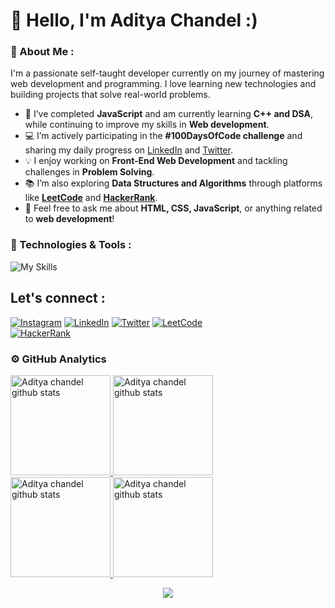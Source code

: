 # 👋 Hello, I'm Aditya Chandel :)

### 🚀 About Me :
I'm a passionate self-taught developer currently on my journey of mastering web development and programming. I love learning new technologies and building projects that solve real-world problems.

- 🌱 I’ve completed **JavaScript** and am currently learning **C++ and DSA**, while continuing to improve my skills in **Web development**.  
- 💻 I’m actively participating in the **#100DaysOfCode challenge** and sharing my daily progress on [LinkedIn](https://www.linkedin.com/in/aditya-chandel-223bb3308) and [Twitter](https://twitter.com/iamaditya_3).  
- 💡 I enjoy working on **Front-End Web Development** and tackling challenges in **Problem Solving**.  
- 📚 I’m also exploring **Data Structures and Algorithms** through platforms like [**LeetCode**](https://leetcode.com/u/TonyStark19/) and [**HackerRank**](https://www.hackerrank.com/profile/adityachandel371).  
- 💬 Feel free to ask me about **HTML, CSS, JavaScript**, or anything related to **web development**!  

### 🔧 Technologies & Tools :

![My Skills](https://skillicons.dev/icons?i=html,css,js,cpp,c,git,github,vscode,figma)

## Let's connect :
[![Instagram](https://img.shields.io/badge/Instagram-%23E4405F.svg?logo=Instagram&logoColor=white)](https://instagram.com/aaditya_ch124) 
[![LinkedIn](https://img.shields.io/badge/LinkedIn-%230077B5.svg?logo=linkedin&logoColor=white)](https://www.linkedin.com/in/aditya-chandel-223bb3308) 
[![Twitter](https://img.shields.io/badge/Twitter-%231DA1F2.svg?logo=Twitter&logoColor=white)](https://twitter.com/iamaditya_3)
[![LeetCode](https://img.shields.io/badge/-LeetCode-FFA116?style=flat-square&logo=LeetCode&logoColor=white)](https://leetcode.com/u/TonyStark19/)  
[![HackerRank](https://img.shields.io/badge/-HackerRank-2EC866?style=flat-square&logo=HackerRank&logoColor=white)](https://www.hackerrank.com/profile/adityachandel371)

### ⚙️ GitHub Analytics
<a href="https://github.com/rohit-yadavv">
  <img height="160em" src="https://github-profile-summary-cards.vercel.app/api/cards/profile-details?username=TonyStark-19&theme=github_dark" alt="Aditya chandel github stats" />
    <img height="160em" src="https://github-readme-stats.vercel.app/api/top-langs/?username=TonyStark-19&layout=compact&theme=github_dark" alt="Aditya chandel github stats" /> <br>
      <img height="160em" src="https://github-readme-stats.vercel.app/api?username=TonyStark-19&show_icons=true&theme=github_dark" alt="Aditya chandel github stats" />
        <img height="160em" src="https://streak-stats.demolab.com/?user=TonyStark-19&theme=github_dark" alt="Aditya chandel github stats" />
</a>
<p align="center"> 
  <img src="https://capsule-render.vercel.app/api?type=waving&color=gradient&height=100&section=footer"/>
</p>
